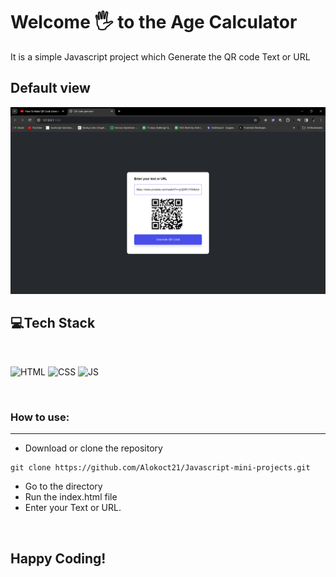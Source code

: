 
# Welcome 🖐 to the Age Calculator
It is a simple Javascript project which Generate the QR code Text or URL

## Default view
![Default View](qr.png)


## 💻Tech Stack
<br>

![HTML](https://img.shields.io/badge/html5%20-%23E34F26.svg?&style=for-the-badge&logo=html5&logoColor=white)
![CSS](https://img.shields.io/badge/css3%20-%231572B6.svg?&style=for-the-badge&logo=css3&logoColor=white)
![JS](https://img.shields.io/badge/javascript%20-%23323330.svg?&style=for-the-badge&logo=javascript&logoColor=%23F7DF1E)

<br>

### How to use:

---

- Download or clone the repository

```
git clone https://github.com/Alokoct21/Javascript-mini-projects.git
```

- Go to the directory
- Run the index.html file
- Enter your Text or URL.

<br>

## Happy Coding!
